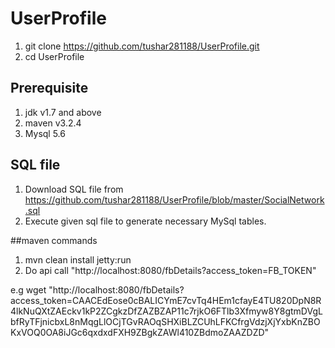 # UserProfile
1. git clone https://github.com/tushar281188/UserProfile.git
2. cd UserProfile

## Prerequisite
1. jdk v1.7 and above
2. maven v3.2.4
3. Mysql 5.6

## SQL file
1. Download SQL file from https://github.com/tushar281188/UserProfile/blob/master/SocialNetwork.sql
2. Execute given sql file to generate necessary MySql tables.

##maven commands
1. mvn clean install jetty:run
2. Do api call "http://localhost:8080/fbDetails?access_token=FB_TOKEN"

e.g
wget "http://localhost:8080/fbDetails?access_token=CAACEdEose0cBALICYmE7cvTq4HEm1cfayE4TU820DpN8R4lkNuQXtZAEckv1kP2ZCgkzDfZAZBZAP11c7rjkO6FTlb3Xfmyw8Y8gtmDVgLbfRyTFjnicbxL8nMqgLlOCjTGvRAOqSHXiBLZCUhLFKCfrgVdzjXjYxbKnZBOKxVOQ0OA8iJGc6qxdxdFXH9ZBgkZAWl410ZBdmoZAAZDZD"
